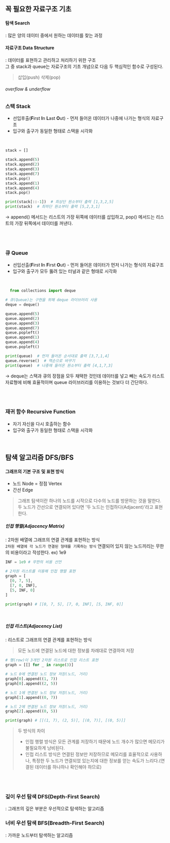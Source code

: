 ## 꼭 필요한 자료구조 기초

 #### 탐색 Search
  : 많은 양의 데이터 중에서 원하는 데이터를 찾는 과정

 #### 자료구조 Data Structure
  : 데이터를 표현하고 관리하고 처리하기 위한 구조 <br>
   그 중 stack과 queue는 자료구조의 기초 개념으로 다음 두 핵심적인 함수로 구성된다.

   > 삽입(push) 
   > 삭제(pop)
 
  ###### overflow & underflow
 
 ### 스택 Stack
  - 선입후출(**F**irst **I**n **L**ast **O**ut) - 먼저 들어온 데이터가 나중에 나가는 형식의 자료구조
  - 입구와 출구가 동일한 형태로 스택을 시각화
  <br>
  
          
  ``` python
  stack = []

  stack.append(5)
  stack.append(2)
  stack.append(3)
  stack.append(7)
  stack.pop()
  stack.append(1)
  stack.append(4)
  stack.pop()
  
  print(stack[::-1])  # 최상단 원소부터 출력 [1,3,2,5]
  print(stack)  # 최하단 원소부터 출력 [5,2,3,1]
  ```
  -> append() 메서드는 리스트의 가장 뒤쪽에 데이터를 삽입하고, pop() 메서드는 리스트의 가장 뒤쪽에서 데이터를 꺼낸다.

  <br>
  <br>
 
 ### 큐 Queue
  - 선입선출(**F**irst **I**n **F**irst **O**ut) - 먼저 들어온 데이터가 먼저 나가는 형식의 자료구조
  - 입구와 출구가 모두 뚫려 있는 터널과 같은 형태로 시각화 
  <br>

     
  ``` python 
    from collections import deque
  
  # 큐(Queue)는 구현을 위해 deque 라이브러리 사용
  deque = deque()
  
  queue.append(5)
  queue.append(2)
  queue.append(3)
  queue.append(7)
  queue.popleft()
  queue.append(1)
  queue.append(4)
  queue.popleft()
  
  print(queue)  # 먼저 들어온 순서대로 출력 [3,7,1,4]
  queue.reverse()  # 역순으로 바꾸기
  print(queue)  # 나중에 들어온 원소부터 출력 [4,1,7,3]
  ```
  -> deque는 스택과 큐의 장점을 모두 채택한 것인데 데이터를 넣고 빼는 속도가 리스트 자료형에 비해 효율적이며 queue 라이브러리를 이용하는 것보다 더 간단하다.

  <br>
  <br>


 ### 재귀 함수 Recursive Function
  - 자기 자신을 다시 호출하는 함수
  - 입구와 출구가 동일한 형태로 스택을 시각화
  <br>


## 탐색 알고리즘 DFS/BFS

 #### 그래프의 기본 구조 및 표현 방식
  - 노드 Node = 정점 Vertex
  - 간선 Edge
  
  > 그래프 탐색이란 하나의 노드를 시작으로 다수의 노드를 방문하는 것을 말한다.
  > 두 노드가 간선으로 연결되어 있다면 '두 노드는 인접하다(Adjacent)'라고 표현한다. 

  ##### 인접 행렬(Adjacency Matrix)
  : 2차원 배열에 그래프의 연결 관계를 표현하는 방식<br> 
  `2차원 배열에 각 노드가 연결된 형태를 기록하는 방식` 
  연결되어 있지 않는 노드끼리는 무한의 비용이라고 작성한다. ex) 1e9
      
  ``` python
  INF = 1e9 # 무한의 비용 선언

  # 2차원 리스트를 이용해 인접 행렬 표현
  graph = [
    [0, 7, 5],
    [7, 0, INF],
    [5, INF, 0]
  ]

  print(graph) # [[0, 7, 5], [7, 0, INF], [5, INF, 0]]
  ```
  
  <br>
  
  ##### 인접 리스트(Adjacency List)
  : 리스트로 그래프의 연결 관계를 표현하는 방식 
  > 모든 노드에 연결된 노드에 대한 정보를 차례대로 연결하여 저장
      
  ``` python
  # 행(row)이 3개인 2차원 리스트로 인접 리스트 표현 
  graph = [[] for _ in range(3)]

  # 노드 0에 연결된 노드 정보 저장(노드, 거리)
  graph[0].append((1, 7))
  graph[0].append((2, 5))

  # 노드 1에 연결된 노드 정보 저장(노드, 거리)
  graph[1].append((0, 7))

  # 노드 2에 연결된 노드 정보 저장(노드, 거리)
  graph[2].append((0, 5))

  print(graph) # [[(1, 7), (2, 5)], [(0, 7)], [(0, 5)]]
  ```

  > 두 방식의 차이 
  > - 인접 행렬 방식은 모든 관계를 저장하기 때문에 노드 개수가 많으면 메모리가 불필요하게 낭비된다.
  > - 인접 리스트 방식은 연결된 정보만 저장하므로 메모리를 효율적으로 사용하나, 특정한 두 노드가 연결되었 있는지에 대한 정보를 얻는 속도가 느리다.(연결된 데이터를 하나하나 확인해야 하므로)

  <br>
  <br>



 ### 깊이 우선 탐색 DFS(Depth-First Search)
  : 그래프의 깊은 부분은 우선적으로 탐색하는 알고리즘 
 ### 너비 우선 탐색 BFS(Breadth-First Search)
  : 가까운 노드부터 탐색하는 알고리즘 